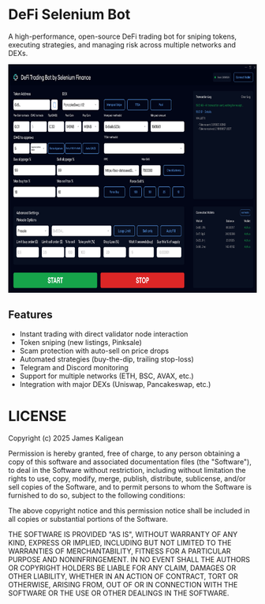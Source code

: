# DeFi Selenium Bot
A high-performance, open-source DeFi trading bot for sniping tokens, executing strategies, and managing risk across multiple networks and DEXs.

<p align="center"><img width="720" height="463" src="DeFi Bot.png" alt="Defi Bot interface" /></p>

## Features
- Instant trading with direct validator node interaction
- Token sniping (new listings, Pinksale)
- Scam protection with auto-sell on price drops
- Automated strategies (buy-the-dip, trailing stop-loss)
- Telegram and Discord monitoring
- Support for multiple networks (ETH, BSC, AVAX, etc.)
- Integration with major DEXs (Uniswap, Pancakeswap, etc.)

# LICENSE
Copyright (c) 2025 James Kaligean

Permission is hereby granted, free of charge, to any person obtaining a copy
of this software and associated documentation files (the "Software"), to deal
in the Software without restriction, including without limitation the rights
to use, copy, modify, merge, publish, distribute, sublicense, and/or sell
copies of the Software, and to permit persons to whom the Software is
furnished to do so, subject to the following conditions:

The above copyright notice and this permission notice shall be included in all
copies or substantial portions of the Software.

THE SOFTWARE IS PROVIDED "AS IS", WITHOUT WARRANTY OF ANY KIND, EXPRESS OR
IMPLIED, INCLUDING BUT NOT LIMITED TO THE WARRANTIES OF MERCHANTABILITY,
FITNESS FOR A PARTICULAR PURPOSE AND NONINFRINGEMENT. IN NO EVENT SHALL THE
AUTHORS OR COPYRIGHT HOLDERS BE LIABLE FOR ANY CLAIM, DAMAGES OR OTHER
LIABILITY, WHETHER IN AN ACTION OF CONTRACT, TORT OR OTHERWISE, ARISING FROM,
OUT OF OR IN CONNECTION WITH THE SOFTWARE OR THE USE OR OTHER DEALINGS IN THE
SOFTWARE.
